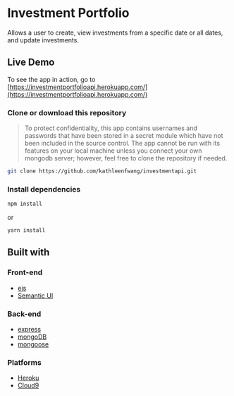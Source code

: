 # Investment Portfolio 
Allows a user to create, view investments from a specific date or all dates, and update investments. 

## Live Demo

To see the app in action, go to [https://investmentportfolioapi.herokuapp.com/](https://investmentportfolioapi.herokuapp.com/)

### Clone or download this repository
> To protect confidentiality, this app contains usernames and passwords that have been stored in a secret module which have not been included in the source control. The app cannot be run with its features on your local machine unless you connect your own mongodb server; however, feel free to clone the repository if needed.  

```sh
git clone https://github.com/kathleenfwang/investmentapi.git
```
 
### Install dependencies

```sh
npm install
```

or

```sh
yarn install
```

## Built with

### Front-end

* [ejs](http://ejs.co/)
* [Semantic UI](https://semantic-ui.com)

### Back-end

* [express](https://expressjs.com/)
* [mongoDB](https://www.mongodb.com/)
* [mongoose](http://mongoosejs.com/)

### Platforms

* [Heroku](https://www.heroku.com/)
* [Cloud9](https://aws.amazon.com/cloud9/?origin=c9io)

 
 


